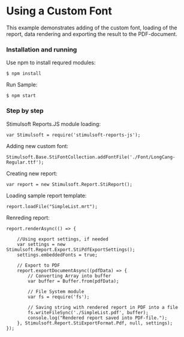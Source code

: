 # Using a Custom Font

This example demonstrates adding of the custom font, loading of the report, data rendering and exporting the result to the PDF-document.

### Installation and running
Use npm to install requred modules:

    $ npm install

Run Sample:

    $ npm start

### Step by step
Stimulsoft Reports.JS module loading:

    var Stimulsoft = require('stimulsoft-reports-js');

Adding new custom font:

    Stimulsoft.Base.StiFontCollection.addFontFile('./Font/LongCang-Regular.ttf');

Creating new report:

    var report = new Stimulsoft.Report.StiReport();

Loading sample report template:

    report.loadFile("SimpleList.mrt");

Renreding report:

    report.renderAsync(() => {

        //Using export settings, if needed
        var settings = new Stimulsoft.Report.Export.StiPdfExportSettings();
        settings.embeddedFonts = true;
        
        // Export to PDF
        report.exportDocumentAsync((pdfData) => {
            // Converting Array into buffer
            var buffer = Buffer.from(pdfData);

            // File System module
            var fs = require('fs');

            // Saving string with rendered report in PDF into a file
            fs.writeFileSync('./SimpleList.pdf', buffer);
            console.log("Rendered report saved into PDF-file.");
        }, Stimulsoft.Report.StiExportFormat.Pdf, null, settings);
    });
    
